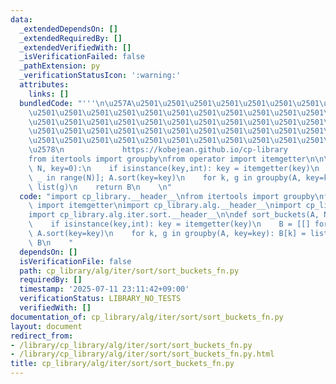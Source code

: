 ```yaml
---
data:
  _extendedDependsOn: []
  _extendedRequiredBy: []
  _extendedVerifiedWith: []
  _isVerificationFailed: false
  _pathExtension: py
  _verificationStatusIcon: ':warning:'
  attributes:
    links: []
  bundledCode: "'''\n\u257A\u2501\u2501\u2501\u2501\u2501\u2501\u2501\u2501\u2501\u2501\
    \u2501\u2501\u2501\u2501\u2501\u2501\u2501\u2501\u2501\u2501\u2501\u2501\u2501\
    \u2501\u2501\u2501\u2501\u2501\u2501\u2501\u2501\u2501\u2501\u2501\u2501\u2501\
    \u2501\u2501\u2501\u2501\u2501\u2501\u2501\u2501\u2501\u2501\u2501\u2501\u2501\
    \u2501\u2501\u2501\u2501\u2501\u2501\u2501\u2501\u2501\u2501\u2501\u2501\u2501\
    \u2578\n             https://kobejean.github.io/cp-library               \n'''\n\
    from itertools import groupby\nfrom operator import itemgetter\n\n\n\n\ndef sort_buckets(A,\
    \ N, key=0):\n    if isinstance(key,int): key = itemgetter(key)\n    B = [[] for\
    \ _ in range(N)]; A.sort(key=key)\n    for k, g in groupby(A, key=key): B[k] =\
    \ list(g)\n    return B\n    \n"
  code: "import cp_library.__header__\nfrom itertools import groupby\nfrom operator\
    \ import itemgetter\nimport cp_library.alg.__header__\nimport cp_library.alg.iter.__header__\n\
    import cp_library.alg.iter.sort.__header__\n\ndef sort_buckets(A, N, key=0):\n\
    \    if isinstance(key,int): key = itemgetter(key)\n    B = [[] for _ in range(N)];\
    \ A.sort(key=key)\n    for k, g in groupby(A, key=key): B[k] = list(g)\n    return\
    \ B\n    "
  dependsOn: []
  isVerificationFile: false
  path: cp_library/alg/iter/sort/sort_buckets_fn.py
  requiredBy: []
  timestamp: '2025-07-11 23:11:42+09:00'
  verificationStatus: LIBRARY_NO_TESTS
  verifiedWith: []
documentation_of: cp_library/alg/iter/sort/sort_buckets_fn.py
layout: document
redirect_from:
- /library/cp_library/alg/iter/sort/sort_buckets_fn.py
- /library/cp_library/alg/iter/sort/sort_buckets_fn.py.html
title: cp_library/alg/iter/sort/sort_buckets_fn.py
---
```

